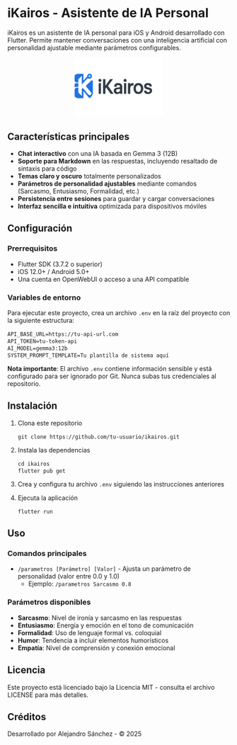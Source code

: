 # iKairos - Asistente de IA Personal

iKairos es un asistente de IA personal para iOS y Android desarrollado con Flutter. Permite mantener conversaciones con una inteligencia artificial con personalidad ajustable mediante parámetros configurables.

<p align="center">
  <img src="assets/images/logo.png" alt="iKairos Logo" width="200"/>
</p>

## Características principales

- **Chat interactivo** con una IA basada en Gemma 3 (12B)
- **Soporte para Markdown** en las respuestas, incluyendo resaltado de sintaxis para código
- **Temas claro y oscuro** totalmente personalizados
- **Parámetros de personalidad ajustables** mediante comandos (Sarcasmo, Entusiasmo, Formalidad, etc.)
- **Persistencia entre sesiones** para guardar y cargar conversaciones
- **Interfaz sencilla e intuitiva** optimizada para dispositivos móviles

## Configuración

### Prerrequisitos

- Flutter SDK (3.7.2 o superior)
- iOS 12.0+ / Android 5.0+
- Una cuenta en OpenWebUI o acceso a una API compatible

### Variables de entorno

Para ejecutar este proyecto, crea un archivo `.env` en la raíz del proyecto con la siguiente estructura:

```
API_BASE_URL=https://tu-api-url.com
API_TOKEN=tu-token-api
AI_MODEL=gemma3:12b
SYSTEM_PROMPT_TEMPLATE=Tu plantilla de sistema aquí
```

**Nota importante**: El archivo `.env` contiene información sensible y está configurado para ser ignorado por Git. Nunca subas tus credenciales al repositorio.

## Instalación

1. Clona este repositorio
   ```
   git clone https://github.com/tu-usuario/ikairos.git
   ```

2. Instala las dependencias
   ```
   cd ikairos
   flutter pub get
   ```

3. Crea y configura tu archivo `.env` siguiendo las instrucciones anteriores

4. Ejecuta la aplicación
   ```
   flutter run
   ```

## Uso

### Comandos principales

- `/parametros [Parámetro] [Valor]` - Ajusta un parámetro de personalidad (valor entre 0.0 y 1.0)
  - Ejemplo: `/parametros Sarcasmo 0.8`

### Parámetros disponibles

- **Sarcasmo**: Nivel de ironía y sarcasmo en las respuestas
- **Entusiasmo**: Energía y emoción en el tono de comunicación
- **Formalidad**: Uso de lenguaje formal vs. coloquial
- **Humor**: Tendencia a incluir elementos humorísticos
- **Empatía**: Nivel de comprensión y conexión emocional

## Licencia

Este proyecto está licenciado bajo la Licencia MIT - consulta el archivo LICENSE para más detalles.

## Créditos

Desarrollado por Alejandro Sánchez - © 2025
